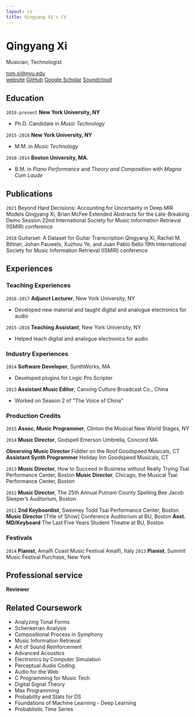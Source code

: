 ```yaml
---
layout: cv
title: Qingyang Xi's CV
---
```

# Qingyang Xi
Musician, Technologist

<div id="webaddress">
    <a href="tom.xi@nyu.edu">tom.xi@nyu.edu</a><br/>
    <a href="https://tomxi.weebly.com/">website</a>
    <a href="https://github.com/tomxi/">GitHub</a>
    <a href="https://scholar.google.com/citations?hl=en&user=uWxe6-AAAAAJ">Google Scholar</a>
    <a href="https://soundcloud.com/tom-xi">Soundcloud</a>
</div>
 
## Education
`2018-present`
__New York University, NY__
- Ph.D. Candidate in *Music Technology*

`2015-2018`
__New York University, NY__
- M.M. in *Music Technology*

`2010-2014`
__Boston University, MA.__
- B.M. in *Piano Performance* and *Theory and Composition* with *Magna Cum Laude*

## Publications
`2021`
Beyond Hard Decisions: Accounting for Uncertainty in Deep MIR Models​
Qingyang Xi, Brian McFee
Extended Abstracts for the Late-Breaking Demo Session
22nd International Society for Music Information Retrieval (ISMIR) conference

`2018`
​Guitarset: A Dataset for Guitar Transcription
Qingyang Xi, Rachel M. Bittner, Johan Pauwels, Xuzhou Ye, and Juan Pablo Bello
19th International Society for Music Information Retrieval (ISMIR) conference


## Experiences
### Teaching Experiences
`2016-2017`
__Adjunct Lecturer__, New York University, NY
- Developed new material and taught digital and analogue electronics for audio

`2015-2016`
__Teaching Assistant__, New York University, NY
- Helped teach digital and analogue electronics for audio

### Industry Experiences
`2014`
__Software Developer__, SynthWorks, MA
- Developed plugins for Logic Pro Scripter

`2013`
__Assistant Music Editor__, Canxing Culture Broadcast Co., China
- Worked on Season 2 of "The Voice of China"

### Production Credits
`2015`
__Assoc. Music Programmer__, Clinton the Musical 
New World Stages, NY

`2014`
__Music Director__, Godspell 
Emerson Umbrella, Concord MA

__Observing Music Director__ Fiddler on the Roof 
Goodspeed Musicals, CT
__Assistant Synth Programmer__ Holiday Inn 
Goodspeed Musicals, CT

`2013`
__Music Director__, How to Succeed in Business without Really Trying
Tsai Performance Center, Boston
__Music Director__, Chicago, the Musical 
Tsai Performance Center, Boston

`2012`
__Music Director__, The 25th Annual Putnam County Spelling Bee
Jacob Sleeper’s Auditorium, Boston 

`2011`
__2nd Keyboardist__, Sweeney Todd 
Tsai Performance Center, Boston
__Music Director__ [Title of Show] 
Conference Auditorium at BU, Boston
__Asst. MD/Keyboard__ The Last Five Years 
Student Theatre at BU, Boston

### Festivals
`2014`
__Pianist__, Amalfi Coast Music Festival
Amalfi, Italy
`2013`
__Pianist__, Summit Music Festival
Purchase, New York

## Professional service
__Reviewer__

## Related Coursework
- Analyzing Tonal Forms
- Schenkerian Analysis
- Compositional Process in Symphony
- Music Information Retrieval
- Art of Sound Reinforcement
- Advanced Acoustics
- Electronics by Computer Simulation
- Perceptual Audio Coding
- Audio for the Web
- C Programming for Music Tech
- Digital Signal Theory
- Max Programming
- Probability and Stats for DS
- Foundations of Machine Learning - Deep Learning
- Probablistic Time Series




